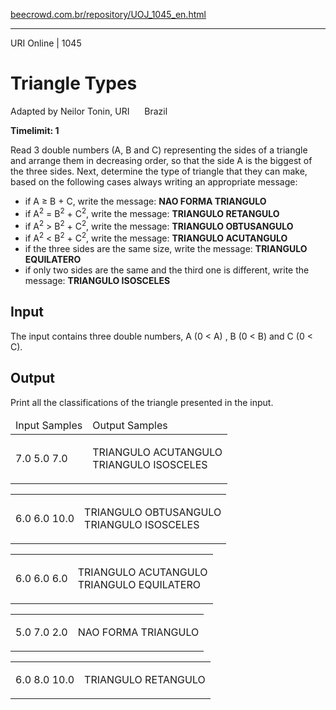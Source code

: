 <p><a href="https://www.beecrowd.com.br/repository/UOJ_1045_en.html">beecrowd.com.br/repository/UOJ_1045_en.html</a></p><hr>
<div>
  <span>URI Online | 1045</span>
  <h1>Triangle Types</h1>
  <div><p>
     Adapted by Neilor Tonin, URI <img alt="" src="https://resources.beecrowd.com.br/gallery/images/flags/br.gif" style="width: 16px; height: 11px; "> Brazil</p>
  </div>
  <strong>Timelimit: 1</strong>
</div>
<div>
<div>
  <p>
     Read 3 double numbers (A, B and C) representing the sides of a triangle and arrange them in decreasing order, so that the side A is the biggest of the three sides. Next, determine the type of triangle that they can make, based on the following cases always writing an appropriate message:<br>
  </p>
  <ul>
    <li>
     if A ≥ B + C, write the message: <strong>NAO FORMA TRIANGULO</strong></li>
    <li>
     if A<sup>2</sup> = B<sup>2</sup> + C<sup>2</sup>, write the message: <strong>TRIANGULO RETANGULO</strong></li>
    <li>
     if A<sup>2</sup> &gt; B<sup>2</sup> + C<sup>2</sup>, write the message: <strong>TRIANGULO OBTUSANGULO</strong></li>
    <li>
     if A<sup>2</sup> &lt; B<sup>2</sup> + C<sup>2</sup>, write the message: <strong>TRIANGULO ACUTANGULO</strong></li>
    <li>
     if the three sides are the same size, write the message: <strong>TRIANGULO EQUILATERO</strong></li>
    <li>
     if only two sides are the same and the third one is different, write the message: <strong>TRIANGULO ISOSCELES</strong></li>
  </ul>
</div>
<h2>Input</h2>
<div>
  <p>
   The input contains three double numbers, A (0 &lt; A) , B (0 &lt; B) and C (0 &lt; C).</p>
</div>
<h2>Output</h2>
<div>
  <p>
   Print all the classifications of the triangle presented in the input.</p>
</div>
<div></div>
  <table>
    <thead>
      <tr>
        <td>Input Samples</td>
        <td>Output Samples</td>
      </tr>
    </thead>
    <tbody>
      <tr>
        <td>
          <p>
           7.0 5.0 7.0</p>
        </td>
        <td>
          <p>
           TRIANGULO ACUTANGULO<br>
           TRIANGULO ISOSCELES</p>
        </td>
      </tr>
    </tbody>
  </table>
  <table>
    <tbody>
      <tr>
        <td>
          <p>
           6.0 6.0 10.0</p>
        </td>
        <td>
          <p>
           TRIANGULO OBTUSANGULO<br>
           TRIANGULO ISOSCELES</p>
        </td>
      </tr>
    </tbody>
  </table>
  <table>
    <tbody>
      <tr>
        <td>
          <p>
           6.0 6.0 6.0</p>
        </td>
        <td>
          <p>
           TRIANGULO ACUTANGULO<br>
           TRIANGULO EQUILATERO</p>
        </td>
      </tr>
    </tbody>
  </table>
  <table>
    <tbody>
      <tr>
        <td>
          <p>
           5.0 7.0 2.0</p>
        </td>
        <td>
          <p>
           NAO FORMA TRIANGULO</p>
        </td>
      </tr>
    </tbody>
  </table>
  <table>
    <tbody>
      <tr>
        <td>
          <p>
           6.0 8.0 10.0</p>
        </td>
        <td>
          <p>
           TRIANGULO RETANGULO</p>
        </td>
      </tr>
    </tbody>
  </table>
</div>